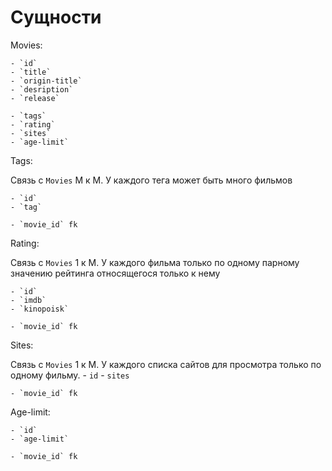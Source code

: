 # Сущности

Movies:

    - `id`
    - `title`
    - `origin-title`
    - `desription`
    - `release`

    - `tags`
    - `rating`
    - `sites`
    - `age-limit`

Tags:

Связь с `Movies` М к М. У каждого тега может быть много фильмов

    - `id` 
    - `tag`

    - `movie_id` fk

Rating:

Связь с `Movies` 1 к М. У каждого фильма только по одному парному значению рейтинга относящегося только к нему 

    - `id`
    - `imdb`
    - `kinopoisk`
    
    - `movie_id` fk

Sites:

Связь с `Movies` 1 к М. У каждого списка сайтов для просмотра только по одному фильму. 
    - `id`
    - `sites`

    - `movie_id` fk

Age-limit:

    - `id`
    - `age-limit`

    - `movie_id` fk
